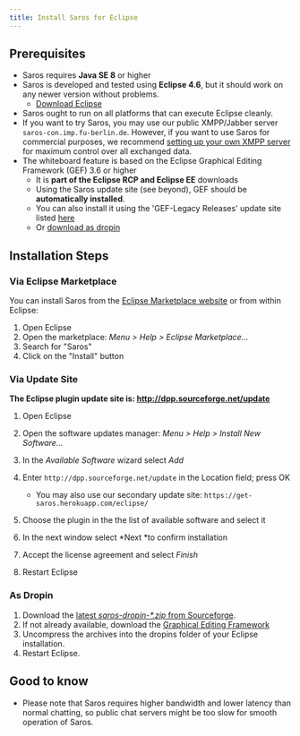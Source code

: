 ```yaml
---
title: Install Saros for Eclipse
---
```


## Prerequisites

*   Saros requires **Java SE 8** or higher
*   Saros is developed and tested using **Eclipse 4.6**, but it
    should work on any newer version without problems.
    *   [Download Eclipse](http://www.eclipse.org/downloads/)
*   Saros ought to run on all platforms that can execute Eclipse
    cleanly. 
*   If you want to try Saros, you may use our public XMPP/Jabber server
    `saros-con.imp.fu-berlin.de`. However, if you want to use Saros for
    commercial purposes, we recommend
    [setting up your own XMPP server](setup-xmpp.md) for maximum
    control over all exchanged data.
*   The whiteboard feature is based on the Eclipse Graphical Editing
    Framework (GEF) 3.6 or higher
    *   It is **part of the Eclipse RCP and Eclipse EE** downloads
    *   Using the Saros update site (see beyond), GEF should be
        **automatically installed**.
    *   You can also install it using the 'GEF-Legacy Releases' update site listed
        [here](https://projects.eclipse.org/projects/tools.gef/downloads)
    *   Or [download as
        dropin](http://www.eclipse.org/gef/downloads/index.php)


## Installation Steps

### Via Eclipse Marketplace

You can install Saros from the [Eclipse Marketplace
website](http://marketplace.eclipse.org/content/saros-distributed-collaborative-editing-and-pair-programming-0)
or from within Eclipse:

1.  Open Eclipse
2.  Open the marketplace: *Menu &gt; Help &gt; Eclipse Marketplace...*
3.  Search for "Saros"
4.  Click on the "Install" button

### Via Update Site

**The Eclipse plugin update site is:
<http://dpp.sourceforge.net/update>**

1.  Open Eclipse
2.  Open the software updates manager: *Menu &gt; Help &gt; Install
    New Software...*
3.  In the *Available Software* wizard select *Add*
4.  Enter `http://dpp.sourceforge.net/update` in the Location field;
    press OK
    -   You may also use our secondary update site:
        `https://get-saros.herokuapp.com/eclipse/`

5.  Choose the plugin in the the list of available software and select
    it
6.  In the next window select *Next *to confirm installation
7.  Accept the license agreement and select *Finish*
8.  Restart Eclipse

### As Dropin

1.  Download the [latest *saros-dropin-\*.zip*
    from Sourceforge](http://sourceforge.net/projects/dpp/files/latest/download?source=files).
2.  If not already available, download the [Graphical Editing
    Framework](http://www.eclipse.org/gef/downloads/index.php)
3.  Uncompress the archives into the dropins folder of your
    Eclipse installation.
4.  Restart Eclipse.

## Good to know

*   Please note that Saros requires higher bandwidth and lower latency
    than normal chatting, so public chat servers might be too slow for
    smooth operation of Saros.
